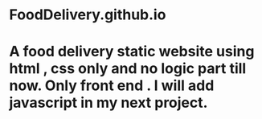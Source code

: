 # FoodDelivery.github.io

# A food delivery static website using html , css only and no logic part till now. Only front end . I will add javascript in my next project.
